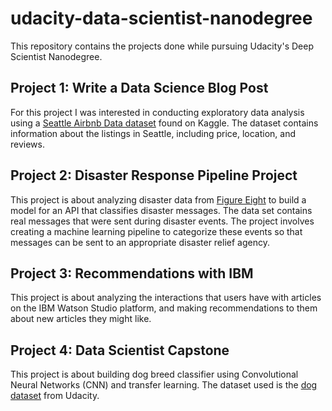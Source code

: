 # udacity-data-scientist-nanodegree

This repository contains the projects done while pursuing Udacity's Deep Scientist Nanodegree.

## Project 1: Write a Data Science Blog Post

For this project I was interested in conducting exploratory data analysis using a [Seattle Airbnb Data dataset](https://www.kaggle.com/datasets/airbnb/seattle/data) found on Kaggle. The dataset contains information about the listings in Seattle, including price, location, and reviews.

## Project 2: Disaster Response Pipeline Project

This project is about analyzing disaster data from [Figure Eight](https://www.figure-eight.com/) to build a model for an API that classifies disaster messages. The data set contains real messages that were sent during disaster events. The project involves creating a machine learning pipeline to categorize these events so that messages can be sent to an appropriate disaster relief agency.

## Project 3: Recommendations with IBM

This project is about analyzing the interactions that users have with articles on the IBM Watson Studio platform, and making recommendations to them about new articles they might like.

## Project 4: Data Scientist Capstone

This project is about building dog breed classifier using Convolutional Neural Networks (CNN) and transfer learning. The dataset used is the [dog dataset](https://s3-us-west-1.amazonaws.com/udacity-aind/dog-project/dogImages.zip) from Udacity.
